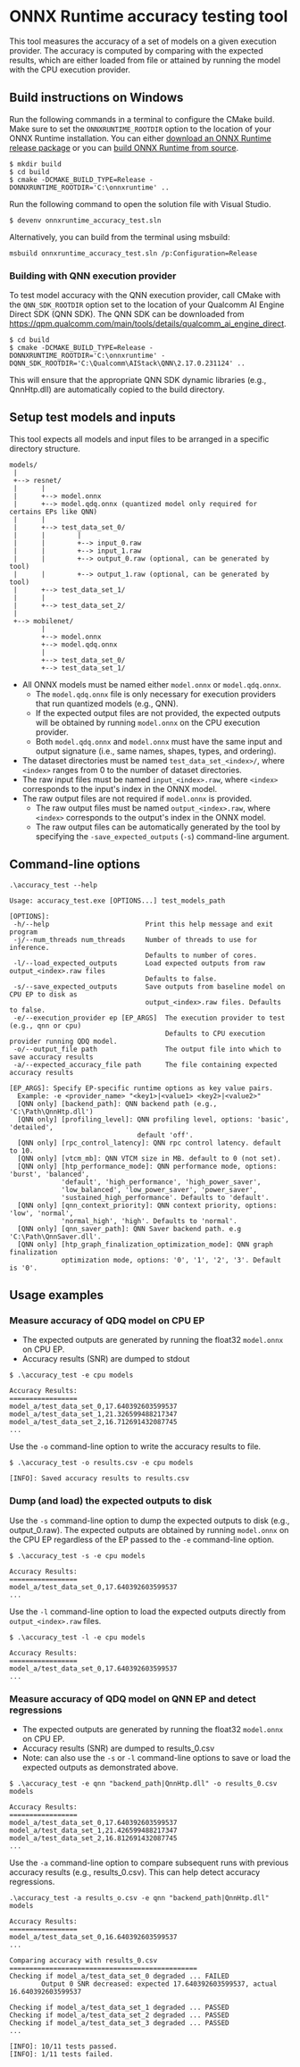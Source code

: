# ONNX Runtime accuracy testing tool
This tool measures the accuracy of a set of models on a given execution provider. The accuracy is computed by comparing with the expected results, which are either loaded from file or attained by running the model with the CPU execution provider.

## Build instructions on Windows
Run the following commands in a terminal to configure the CMake build. Make sure to set the `ONNXRUNTIME_ROOTDIR` option to the location of your ONNX Runtime installation. You can either [download an ONNX Runtime release package](https://github.com/microsoft/onnxruntime/releases/) or you can [build ONNX Runtime from source](https://www.onnxruntime.ai/docs/build/).

```shell
$ mkdir build
$ cd build
$ cmake -DCMAKE_BUILD_TYPE=Release -DONNXRUNTIME_ROOTDIR='C:\onnxruntime' ..
```

Run the following command to open the solution file with Visual Studio.

```shell
$ devenv onnxruntime_accuracy_test.sln
```

Alternatively, you can build from the terminal using msbuild:

```shell
msbuild onnxruntime_accuracy_test.sln /p:Configuration=Release
```

### Building with QNN execution provider
To test model accuracy with the QNN execution provider, call CMake with the `QNN_SDK_ROOTDIR` option set to the location of your Qualcomm AI Engine Direct SDK (QNN SDK).
The QNN SDK can be downloaded from https://qpm.qualcomm.com/main/tools/details/qualcomm_ai_engine_direct.

```shell
$ cd build
$ cmake -DCMAKE_BUILD_TYPE=Release -DONNXRUNTIME_ROOTDIR='C:\onnxruntime' -DQNN_SDK_ROOTDIR='C:\Qualcomm\AIStack\QNN\2.17.0.231124' ..
```

This will ensure that the appropriate QNN SDK dynamic libraries (e.g., QnnHtp.dll) are automatically copied to the build directory.

## Setup test models and inputs
This tool expects all models and input files to be arranged in a specific directory structure.

```
models/
 |
 +--> resnet/
 |      |
 |      +--> model.onnx
 |      +--> model.qdq.onnx (quantized model only required for certains EPs like QNN)
 |      |
 |      +--> test_data_set_0/
 |      |        |
 |      |        +--> input_0.raw
 |      |        +--> input_1.raw
 |      |        +--> output_0.raw (optional, can be generated by tool)
 |      |        +--> output_1.raw (optional, can be generated by tool)
 |      +--> test_data_set_1/
 |      |
 |      +--> test_data_set_2/
 |
 +--> mobilenet/
        |
        +--> model.onnx
        +--> model.qdq.onnx
        |
        +--> test_data_set_0/
        +--> test_data_set_1/
```

- All ONNX models must be named either `model.onnx` or `model.qdq.onnx`.
  - The `model.qdq.onnx` file is only necessary for execution providers that run quantized models (e.g., QNN).
  - If the expected output files are not provided, the expected outputs will be obtained by running `model.onnx` on the CPU execution provider.
  - Both `model.qdq.onnx` and `model.onnx` must have the same input and output signature (i.e., same names, shapes, types, and ordering).
- The dataset directories must be named `test_data_set_<index>/`, where `<index>` ranges from 0 to the number of dataset directories.
- The raw input files must be named `input_<index>.raw`, where `<index>` corresponds to the input's index in the ONNX model.
- The raw output files are not required if `model.onnx` is provided.
  - The raw output files must be named `output_<index>.raw`, where `<index>` corresponds to the output's index in the ONNX model.
  - The raw output files can be automatically generated by the tool by specifying the `-save_expected_outputs` (`-s`) command-line argument.

## Command-line options
```shell
.\accuracy_test --help

Usage: accuracy_test.exe [OPTIONS...] test_models_path

[OPTIONS]:
 -h/--help                        Print this help message and exit program
 -j/--num_threads num_threads     Number of threads to use for inference.
                                  Defaults to number of cores.
 -l/--load_expected_outputs       Load expected outputs from raw output_<index>.raw files
                                  Defaults to false.
 -s/--save_expected_outputs       Save outputs from baseline model on CPU EP to disk as
                                  output_<index>.raw files. Defaults to false.
 -e/--execution_provider ep [EP_ARGS]  The execution provider to test (e.g., qnn or cpu)
                                       Defaults to CPU execution provider running QDQ model.
 -o/--output_file path                 The output file into which to save accuracy results
 -a/--expected_accuracy_file path      The file containing expected accuracy results

[EP_ARGS]: Specify EP-specific runtime options as key value pairs.
  Example: -e <provider_name> "<key1>|<value1> <key2>|<value2>"
  [QNN only] [backend_path]: QNN backend path (e.g., 'C:\Path\QnnHtp.dll')
  [QNN only] [profiling_level]: QNN profiling level, options: 'basic', 'detailed',
                                default 'off'.
  [QNN only] [rpc_control_latency]: QNN rpc control latency. default to 10.
  [QNN only] [vtcm_mb]: QNN VTCM size in MB. default to 0 (not set).
  [QNN only] [htp_performance_mode]: QNN performance mode, options: 'burst', 'balanced',
             'default', 'high_performance', 'high_power_saver',
             'low_balanced', 'low_power_saver', 'power_saver',
             'sustained_high_performance'. Defaults to 'default'.
  [QNN only] [qnn_context_priority]: QNN context priority, options: 'low', 'normal',
             'normal_high', 'high'. Defaults to 'normal'.
  [QNN only] [qnn_saver_path]: QNN Saver backend path. e.g 'C:\Path\QnnSaver.dll'.
  [QNN only] [htp_graph_finalization_optimization_mode]: QNN graph finalization
             optimization mode, options: '0', '1', '2', '3'. Default is '0'.
```

## Usage examples
### Measure accuracy of QDQ model on CPU EP
- The expected outputs are generated by running the float32 `model.onnx` on CPU EP.
- Accuracy results (SNR) are dumped to stdout

```shell
$ .\accuracy_test -e cpu models

Accuracy Results:
=================
model_a/test_data_set_0,17.640392603599537
model_a/test_data_set_1,21.326599488217347
model_a/test_data_set_2,16.712691432087745
...
```

Use the `-o` command-line option to write the accuracy results to file.
```shell
$ .\accuracy_test -o results.csv -e cpu models

[INFO]: Saved accuracy results to results.csv
```

### Dump (and load) the expected outputs to disk
Use the `-s` command-line option to dump the expected outputs to disk (e.g., output_0.raw). The expected outputs are obtained by running `model.onnx` on the CPU EP regardless of the EP passed to the `-e` command-line option.
```shell
$ .\accuracy_test -s -e cpu models

Accuracy Results:
=================
model_a/test_data_set_0,17.640392603599537
...
```

Use the `-l` command-line option to load the expected outputs directly from `output_<index>.raw` files.
```shell
$ .\accuracy_test -l -e cpu models

Accuracy Results:
=================
model_a/test_data_set_0,17.640392603599537
...
```

### Measure accuracy of QDQ model on QNN EP and detect regressions
- The expected outputs are generated by running the float32 `model.onnx` on CPU EP.
- Accuracy results (SNR) are dumped to results_0.csv
- Note: can also use the `-s` or `-l` command-line options to save or load the expected outputs as demonstrated above.

```shell
$ .\accuracy_test -e qnn "backend_path|QnnHtp.dll" -o results_0.csv models

Accuracy Results:
=================
model_a/test_data_set_0,17.640392603599537
model_a/test_data_set_1,21.426599488217347
model_a/test_data_set_2,16.812691432087745
...
```

Use the `-a` command-line option to compare subsequent runs with previous accuracy results (e.g., results_0.csv). This can help detect accuracy regressions.

```shell
.\accuracy_test -a results_o.csv -e qnn "backend_path|QnnHtp.dll" models

Accuracy Results:
=================
model_a/test_data_set_0,16.640392603599537
...

Comparing accuracy with results_0.csv
===============================================
Checking if model_a/test_data_set_0 degraded ... FAILED
        Output 0 SNR decreased: expected 17.640392603599537, actual 16.640392603599537

Checking if model_a/test_data_set_1 degraded ... PASSED
Checking if model_a/test_data_set_2 degraded ... PASSED
Checking if model_a/test_data_set_3 degraded ... PASSED
...

[INFO]: 10/11 tests passed.
[INFO]: 1/11 tests failed.
```
